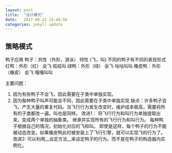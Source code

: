 ```yaml
---
layout: post
title:  "设计模式"
date:   2017-08-22 15:40:56
categories: jekyll update
---
```

## 策略模式
鸭子应用
鸭子：共性（外形，游泳）
   特性  (飞，叫) 不同的鸭子有不同的表现形式
红鸭：外形（红）
   会飞
   呱呱叫
绿鸭：外形（绿）
   会飞
   咕咕叫叫
橡皮鸭：外形（橡皮）
   会飞
   嘎嘎叫叫

主要问题：
1. 因为有些鸭子不会飞，因此需要在子类中单独实现。
2. 因为每种鸭子叫声可能会不同，因此需要在子类中单独实现
缺点：许多鸭子会飞，产生大量的重复代码。当飞行行为发生改变时，维护成本极高，需要将所有的子类都改一遍。叫也是同样。
改进1：
将飞行行为和叫行为单独提取出来，变成两个单独的抽象类。
继承并实现所有的飞行行为和叫行为。
每种鸭子根据自己的情况，初始化对应的飞和叫。
即使是这样，每个鸭子的行为不能被动态改变。如果橡皮鸭此时被安装上了飞行引擎，就可以实现飞的行为了。
改进2:
可以利用\_\_设定方法\_\_来设定鸭子的行为。而不是在鸭子的构造器内实例化。

